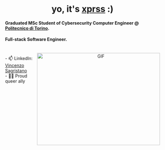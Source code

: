 <h1 align="center" style="">
  yo, it's <a href="https://github.com/xprss/" target="blank">xprss</a> :)
</h1>
<h4 align="left">Graduated MSc Student of Cybersecurity Computer Engineer @ <a href="https://www.polito.it">Politecnico di Torino</a>.</h3>
<h4 align="left">Full-stack Software Engineer.</h3>

<br>

<a target="_blank" align="center">
  <img align="right" top="500" height="300" width="400" alt="GIF" src="https://media.giphy.com/media/SWoSkN6DxTszqIKEqv/giphy.gif">
</a>

<div style="display: flex; flex-direction: column; justify-content: left; align-items: left; margin-top: 0.5rem;">
<div>
- 📫 LinkedIn: <a href="https://www.linkedin.com/in/vincenzo-sagristano-934874181/" target="blank">Vincenzo Sagristano</a>
</div>
<div>
- 🏳️‍🌈 Proud queer ally
</div>
</div>